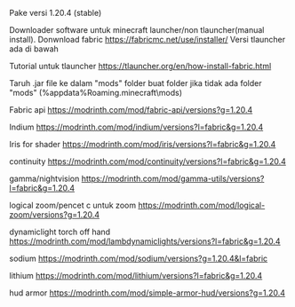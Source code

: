 Pake versi 1.20.4 (stable)

Downloader software untuk minecraft launcher/non tlauncher(manual install).
Donwnload fabric https://fabricmc.net/use/installer/ Versi tlauncher ada di bawah

Tutorial untuk tlauncher
https://tlauncher.org/en/how-install-fabric.html

Taruh .jar file ke dalam "mods" folder buat folder jika tidak ada folder "mods" (%appdata%Roaming\.minecraft\mods)

Fabric api https://modrinth.com/mod/fabric-api/versions?g=1.20.4

Indium https://modrinth.com/mod/indium/versions?l=fabric&g=1.20.4

Iris for shader https://modrinth.com/mod/iris/versions?l=fabric&g=1.20.4

continuity https://modrinth.com/mod/continuity/versions?l=fabric&g=1.20.4

gamma/nightvision https://modrinth.com/mod/gamma-utils/versions?l=fabric&g=1.20.4

logical zoom/pencet c untuk zoom https://modrinth.com/mod/logical-zoom/versions?g=1.20.4

dynamiclight torch off hand https://modrinth.com/mod/lambdynamiclights/versions?l=fabric&g=1.20.4

sodium https://modrinth.com/mod/sodium/versions?g=1.20.4&l=fabric

lithium https://modrinth.com/mod/lithium/versions?l=fabric&g=1.20.4

hud armor https://modrinth.com/mod/simple-armor-hud/versions?g=1.20.4
